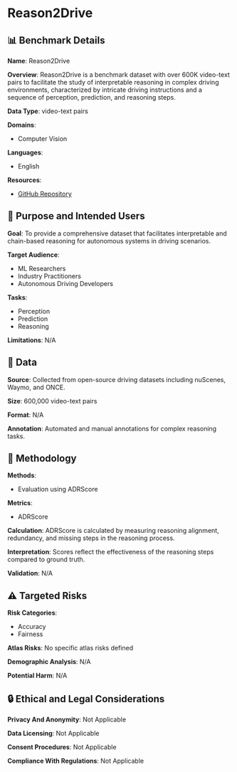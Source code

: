 # Reason2Drive

## 📊 Benchmark Details

**Name**: Reason2Drive

**Overview**: Reason2Drive is a benchmark dataset with over 600K video-text pairs to facilitate the study of interpretable reasoning in complex driving environments, characterized by intricate driving instructions and a sequence of perception, prediction, and reasoning steps.

**Data Type**: video-text pairs

**Domains**:
- Computer Vision

**Languages**:
- English

**Resources**:
- [GitHub Repository](https://github.com/fudan-zvg/reason2drive)

## 🎯 Purpose and Intended Users

**Goal**: To provide a comprehensive dataset that facilitates interpretable and chain-based reasoning for autonomous systems in driving scenarios.

**Target Audience**:
- ML Researchers
- Industry Practitioners
- Autonomous Driving Developers

**Tasks**:
- Perception
- Prediction
- Reasoning

**Limitations**: N/A

## 💾 Data

**Source**: Collected from open-source driving datasets including nuScenes, Waymo, and ONCE.

**Size**: 600,000 video-text pairs

**Format**: N/A

**Annotation**: Automated and manual annotations for complex reasoning tasks.

## 🔬 Methodology

**Methods**:
- Evaluation using ADRScore

**Metrics**:
- ADRScore

**Calculation**: ADRScore is calculated by measuring reasoning alignment, redundancy, and missing steps in the reasoning process.

**Interpretation**: Scores reflect the effectiveness of the reasoning steps compared to ground truth.

**Validation**: N/A

## ⚠️ Targeted Risks

**Risk Categories**:
- Accuracy
- Fairness

**Atlas Risks**:
No specific atlas risks defined

**Demographic Analysis**: N/A

**Potential Harm**: N/A

## 🔒 Ethical and Legal Considerations

**Privacy And Anonymity**: Not Applicable

**Data Licensing**: Not Applicable

**Consent Procedures**: Not Applicable

**Compliance With Regulations**: Not Applicable
